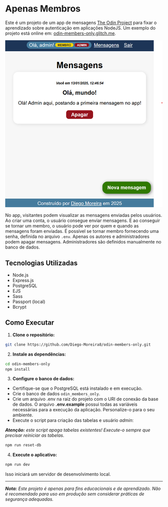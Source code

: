 # Apenas Membros

Este é um projeto de um app de mensagens [The Odin Project](https://www.theodinproject.com/) para fixar o aprendizado sobre autenticação em aplicações NodeJS. Um exemplo do projeto está online em: [odin-members-only.glitch.me](https://odin-members-only.glitch.me/).

![Captura de tela do projeto](./public/images/project-screenshot.png)

No app, visitantes podem visualizar as mensagens enviadas pelos usuários. Ao criar uma conta, o usuário consegue enviar mensagens. E ao conseguir se tornar um membro, o usuário pode ver por quem e quando as mensagens foram enviadas. É possível se tornar membro fornecendo uma senha, definida no arquivo `.env`. Apenas os autores e administradores podem apagar mensagens. Administradores são definidos manualmente no banco de dados.

## Tecnologias Utilizadas

- Node.js
- Express.js
- PostgreSQL
- EJS
- Sass
- Passport (local)
- Bcrypt

## Como Executar

1. **Clone o repositório:**

```bash
git clone https://github.com/Diego-Moreira8/odin-members-only.git
```

2. **Instale as dependências:**

```bash
cd odin-members-only
npm install
```

3. **Configure o banco de dados:**

- Certifique-se que o PostgreSQL está instalado e em execução.
- Crie o banco de dados `odin_members_only`.
- Crie um arquivo .env na raiz do projeto com o URI de conexão da base de dados. O arquivo **.env.example** possui todas as variáveis necessárias para a execução da aplicação. Personalize-o para o seu ambiente.
- Execute o script para criação das tabelas e usuário _admin_:

_**Atenção:** este script apaga tabelas existentes! Execute-o sempre que precisar reiniciar as tabelas._

```bash
npm run reset-db
```

4. **Execute o aplicativo:**

```bash
npm run dev
```

Isso iniciará um servidor de desenvolvimento local.

---

_**Nota:** Este projeto é apenas para fins educacionais e de aprendizado. Não é recomendado para uso em produção sem considerar práticas de segurança adequadas._
